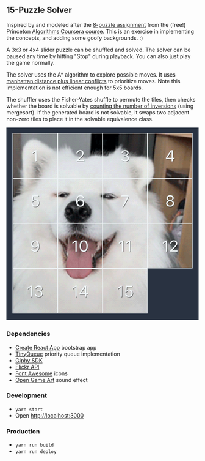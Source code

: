 ## 15-Puzzle Solver

Inspired by and modeled after the [8-puzzle assignment](https://www.coursera.org/learn/algorithms-part1/programming/iqOQi/8-puzzle) from the (free!) Princeton [Algorithms Coursera course](https://www.coursera.org/learn/algorithms-part1). This is an exercise in implementing the concepts, and adding some goofy backgrounds. :)

A 3x3 or 4x4 slider puzzle can be shuffled and solved. The solver can be paused any time by hitting "Stop" during playback. You can also just play the game normally.

The solver uses the A\* algorithm to explore possible moves. It uses [manhattan distance plus linear conflicts](https://algorithmsinsight.wordpress.com/graph-theory-2/a-star-in-general/implementing-a-star-to-solve-n-puzzle/) to prioritize moves. Note this implementation is not efficient enough for 5x5 boards.

The shuffler uses the Fisher-Yates shuffle to permute the tiles, then checks whether the board is solvable by [counting the number of inversions](https://www.geeksforgeeks.org/check-instance-15-puzzle-solvable/) (using mergesort). If the generated board is not solvable, it swaps two adjacent non-zero tiles to place it in the solvable equivalence class.

<img src="screenshot.png">

### Dependencies

- [Create React App](https://github.com/facebook/create-react-app) bootstrap app
- [TinyQueue](https://github.com/mourner/tinyqueue) priority queue implementation
- [Giphy SDK](https://developers.giphy.com/docs/sdk/#web)
- [Flickr API](https://www.flickr.com/services/api/)
- [Font Awesome](https://fontawesome.com/license) icons
- [Open Game Art](https://opengameart.org/content/87-clickety-clips) sound effect

### Development

- `yarn start`
- Open [http://localhost:3000](http://localhost:3000)

### Production

- `yarn run build`
- `yarn run deploy`
